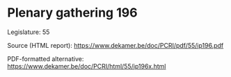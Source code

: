 # Plenary gathering 196

Legislature: 55

Source (HTML report): https://www.dekamer.be/doc/PCRI/pdf/55/ip196.pdf

PDF-formatted alternative: https://www.dekamer.be/doc/PCRI/html/55/ip196x.html

